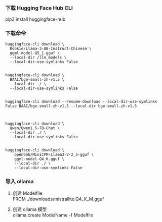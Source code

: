 ### 下载 Hugging Face Hub CLI
pip3 install huggingface-hub


### 下载命令
```
huggingface-cli download \
  Rookie/Llama-3-8B-Instruct-Chinese \
  ggml-model-Q5_1.gguf \
  --local-dir /llm_models \
  --local-dir-use-symlinks False


huggingface-cli download \
  BAAI/bge-small-zh-v1.5 \
  --local-dir ./ \
  --local-dir-use-symlinks False


huggingface-cli download --resume-download --local-dir-use-symlinks False BAAI/bge-small-zh-v1.5 --local-dir bge-small-zh-v1.5



huggingface-cli download \
  Qwen/Qwen1.5-7B-Chat \
  --local-dir ./ \
  --local-dir-use-symlinks False


huggingface-cli download \
    openbmb/MiniCPM-Llama3-V-2_5-gguf \
    ggml-model-Q4_K.gguf \
    --local-dir ./ \
    --local-dir-use-symlinks False
```

### 导入 ollama

1. 创建 Modelfile  
FROM ./downloads/mistrallite.Q4_K_M.gguf

2. 创建 ollama 模型  
ollama create ModelName -f Modelfile

